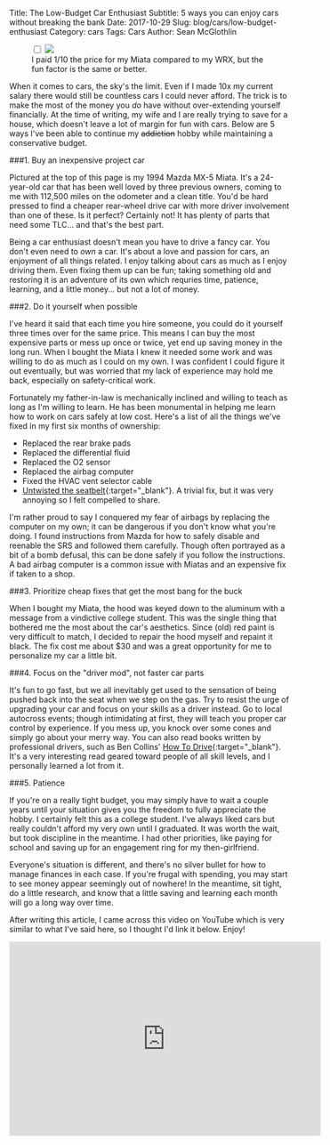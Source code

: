 Title: The Low-Budget Car Enthusiast
Subtitle: 5 ways you can enjoy cars without breaking the bank
Date: 2017-10-29
Slug: blog/cars/low-budget-enthusiast
Category: cars
Tags: Cars
Author: Sean McGlothlin

<figure class="image-center zoom">
  <input type="checkbox" id="zoombox">
  <label for="zoombox">
    <img src="/images/miata2.jpg">
  </label>
  <figcaption>I paid 1/10 the price for my Miata compared to my WRX, but the fun factor is the same or better.
  </figcaption>
</figure>

When it comes to cars, the sky's the limit. Even if I made 10x my current salary there would still be countless cars I could never afford. The trick is to make the most of the money you *do* have without over-extending yourself financially. At the time of writing, my wife and I are really trying to save for a house, which doesn't leave a lot of margin for fun with cars. Below are 5 ways I've been able to continue my <s>addiction</s> hobby while maintaining a conservative budget.

###1. Buy an inexpensive project car

Pictured at the top of this page is my 1994 Mazda MX-5 Miata. It's a 24-year-old car that has been well loved by three previous owners, coming to me with 112,500 miles on the odometer and a clean title. You'd be hard pressed to find a cheaper rear-wheel drive car with more driver involvement than one of these. Is it perfect? Certainly not! It has plenty of parts that need some TLC... and that's the best part.

Being a car enthusiast doesn't mean you have to drive a fancy car. You don't even need to *own* a car. It's about a love and passion for cars, an enjoyment of all things related. I enjoy talking about cars as much as I enjoy driving them. Even fixing them up can be fun; taking something old and restoring it is an adventure of its own which requries time, patience, learning, and a little money... but not a lot of money.

###2. Do it yourself when possible

I've heard it said that each time you hire someone, you could do it yourself three times over for the same price. This means I can buy the most expensive parts or mess up once or twice, yet end up saving money in the long run. When I bought the Miata I knew it needed some work and was willing to do as much as I could on my own. I was confident I could figure it out eventually, but was worried that my lack of experience may hold me back, especially on safety-critical work. 

Fortunately my father-in-law is mechanically inclined and willing to teach as long as I'm willing to learn. He has been monumental in helping me learn how to work on cars safely at low cost. Here's a list of all the things we've fixed in my first six months of ownership:

- Replaced the rear brake pads
- Replaced the differential fluid
- Replaced the O2 sensor
- Replaced the airbag computer
- Fixed the HVAC vent selector cable
- [Untwisted the seatbelt](https://youtu.be/f6ZDbDw6baU){:target="\_blank"}. A trivial fix, but it was very annoying so I felt compelled to share.

I'm rather proud to say I conquered my fear of airbags by replacing the computer on my own; it can be dangerous if you don't know what you're doing. I found instructions from Mazda for how to safely disable and reenable the SRS and followed them carefully. Though often portrayed as a bit of a bomb defusal, this can be done safely if you follow the instructions. A bad airbag computer is a common issue with Miatas and an expensive fix if taken to a shop.

###3. Prioritize cheap fixes that get the most bang for the buck

When I bought my Miata, the hood was keyed down to the aluminum with a message from a vindictive college student. This was the single thing that bothered me the most about the car's aesthetics. Since (old) red paint is very difficult to match, I decided to repair the hood myself and repaint it black. The fix cost me about $30 and was a great opportunity for me to personalize my car a little bit.

###4. Focus on the "driver mod", not faster car parts

It's fun to go fast, but we all inevitably get used to the sensation of being pushed back into the seat when we step on the gas. Try to resist the urge of upgrading your car and focus on your skills as a driver instead. Go to local autocross events; though intimidating at first, they will teach you proper car control by experience. If you mess up, you knock over some cones and simply go about your merry way. You can also read books written by professional drivers, such as Ben Collins' [How To Drive](https://www.amazon.com/How-Drive-Instruction-Advice-Hollywoods/dp/1452145296/ref=pd_lpo_sbs_14_img_0?_encoding=UTF8&psc=1&refRID=VVK5Z5KCYMBQ6GMBNB2C){:target="\_blank"}. It's a very interesting read geared toward people of all skill levels, and I personally learned a lot from it.

###5. Patience

If you're on a really tight budget, you may simply have to wait a couple years until your situation gives you the freedom to fully appreciate the hobby. I certainly felt this as a college student. I've always liked cars but really couldn't afford my very own until I graduated. It was worth the wait, but took discipline in the meantime. I had other priorities, like paying for school and saving up for an engagement ring for my then-girlfriend.

Everyone's situation is different, and there's no silver bullet for how to manage finances in each case. If you're frugal with spending, you may start to see money appear seemingly out of nowhere! In the meantime, sit tight, do a little research, and know that a little saving and learning each month will go a long way over time.

After writing this article, I came across this video on YouTube which is very similar to what I've said here, so I thought I'd link it below. Enjoy!

<div class="videoWrapper">
    <iframe width="560" height="349" src="https://www.youtube.com/embed/_YcjWmGPcio" frameborder="0" allowfullscreen></iframe>
</div>